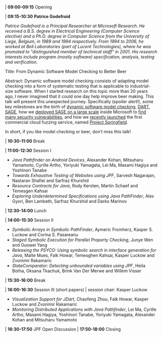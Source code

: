 
| **09:00-09:15** Opening

| **09:15-10:30** **Patrice Godefroid**

*Patrice Godefroid is a Principal Researcher at Microsoft Research.  He
received a B.S. degree in Electrical Engineering (Computer Science
elective) and a Ph.D. degree in Computer Science from the University
of Liege, Belgium, in 1989 and 1994 respectively.  From 1994 to 2006,
he worked at Bell Laboratories (part of Lucent Technologies), where he
was promoted to "distinguished member of technical staff" in 2001. His
research interests include program (mostly software) specification,
analysis, testing and verification.*

Title: From Dynamic Software Model Checking to Better Beer
 
Abstract: Dynamic software model checking consists of adapting model
checking into a form of systematic testing that is applicable to
industrial-size software. When I started research on this topic more
than 20 years ago, I never imagined that it could one day help improve
beer making. This talk will present this unexpected
journey. Specifically (spoiler alert!), some key milestones are the
birth of [dynamic software model
checking](http://research.microsoft.com/en-us/um/people/pg/public_psfiles/popl97.ps),
[DART](http://research.microsoft.com/en-us/um/people/pg/public_psfiles/pldi2005.pdf),
[SAGE](http://research.microsoft.com/en-us/um/people/pg/public_psfiles/ndss2008.pdf),
how we [deployed SAGE on a large
scale](http://research.microsoft.com/en-us/um/people/pg/public_psfiles/icse2013.pdf)
inside Microsoft to [find many security
vulnerabilities](http://research.microsoft.com/en-us/um/people/pg/public_psfiles/cacm2012.pdf),
and how we [recently
launched](https://blogs.microsoft.com/next/2016/09/26/microsoft-previews-project-springfield-cloud-based-bug-detector/)
the first commercial cloud fuzzing service, named [Project
Springfield](https://www.microsoft.com/en-us/springfield/).
 
In short, if you like model checking or beer, don’t miss this talk!

| **10:30-11:00** Break

| **11:00-12:30** Session I

* *Java Pathfinder on Android Devices*, Alexander Kohan, Mitsuharu Yamamoto, Cyrille Artho, Yoriyuki Yamagata, Lei Ma, Masami Hagiya and Yoshinori Tanabe
* *Towards Exhaustive Testing of Websites using JPF*, Sarvesh Nagarajan, Nastaran Shafiei and Sarfraz Khurshid
* *Resource Contracts for Java*, Rody Kersten, Martin Schaef and Temesgen Kahsai
* *Exploring Underdetermined Specifications using Java PathFinder*, Alex Gyori, Ben Lambeth, Sarfraz Khurshid and Darko Marinov
 
| **12:30-14:00** Lunch

| **14:00-15:30** Session II

* *Symbolic Arrays in Symbolic PathFinder*, Aymeric Fromherz, Kasper S. Luckow and Corina S. Pasareanu
* *Staged Symbolic Execution for Parallel Property Checking*, Junye Wen and Guowei Yang
* *Releasing the PSYCO: Using symbolic search in interface generation for Java*, Malte Mues, Falk Howar, Temesghen Kahsai, Kasper Luckow and Zvonimir Rakamaric
* *StateComparator: Detecting unbounded variables using JPF*, Heila Botha, Oksana Tkachuk, Brink Van Der Merwe and Willem Visser

| **15:30-16:00** Break

| **16:00-16:30** Session III (short papers)
| session chair: Kasper Luckow

* *Visualization Support for JDart*, Chaofeng Zhou, Falk Howar, Kasper Luckow and Zvonimir Rakamaric
* *Monitoring Distributed Applications with Java Pathfinder*, Lei Ma, Cyrille Artho, Masami Hagiya, Yoshinori Tanabe, Yoriyuki Yamagata, Alexander Kohan and Mitsuharu Yamamoto

| **16:30-17:50** JPF Open Discussion
| **17:50-18:00** Closing 

